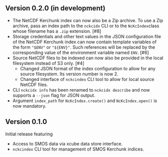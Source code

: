 ## Version 0.2.0 (in development)

* The NetCDF Kerchunk index can now also be a Zip archive. 
  To use a Zip archive, pass an index path to the `nckcidx` CLI
  or to the `NcKcIndex`class whose filename has a `.zip`
  extension. [#8]
* Storage credentials and other text values in the JSON configuration 
  file of the NetCDF Kerchunk index can now contain template
  variables of the form `"$ENV"` or `"${ENV}"`. Such references 
  will be replaced by the corresponding value of the environment 
  variable named `ENV`. [#6]
* Source NetCDF files to be indexed can now also be provided in the local 
  filesystem instead of S3 only. [#4]
  - Changed JSON format of the index configuration to allow for any 
    source filesystem. Its version number is now 2.
  - Changed interface of `nckcindex` CLI tool to allow for local
    source NetCDF files.
* CLI `nckcidx info` has been renamed to `nckcidx describe` and now 
  supports a `--json` flag for JSON output.
* Argument `index_path` for `NcKcIndex.create()` and `NcKcIndex.open()`
  is now mandatory.

## Version 0.1.0

Initial release featuring

* Access to SMOS data via xcube data store interface.
* `nckcindex` CLI tool for management of SMOS Kerchunk indices.
